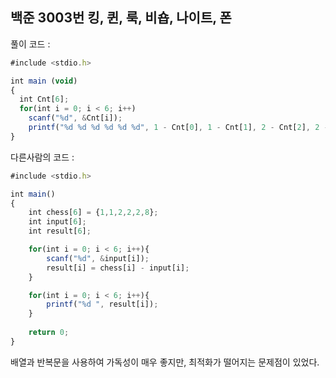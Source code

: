 ## 백준 3003번  킹, 퀸, 룩, 비숍, 나이트, 폰

풀이 코드 :
```jsx
#include <stdio.h>

int main (void)
{
  int Cnt[6];
  for(int i = 0; i < 6; i++)
    scanf("%d", &Cnt[i]);
    printf("%d %d %d %d %d %d", 1 - Cnt[0], 1 - Cnt[1], 2 - Cnt[2], 2 - Cnt[3], 2 - Cnt[4], 8 - Cnt[5]);
}
```

다른사람의 코드 :

```jsx
#include <stdio.h>

int main()
{   
    int chess[6] = {1,1,2,2,2,8};
    int input[6];
    int result[6];

    for(int i = 0; i < 6; i++){
        scanf("%d", &input[i]);
        result[i] = chess[i] - input[i];
    }

    for(int i = 0; i < 6; i++){
        printf("%d ", result[i]);
    }
    
    return 0;
}
```

배열과 반복문을 사용하여 가독성이 매우 좋지만, 최적화가 떨어지는 문제점이 있었다.
